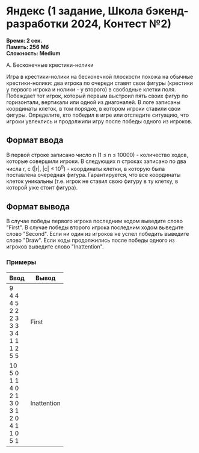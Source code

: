 <h1 class="title">Яндекс (1 задание, Школа бэкенд-разработки 2024, Контест №2)</h1>
<p><b>Время: 2 сек.<br>Память: 256 Мб<br>Сложность: Medium</b></p>
<p>А. Бесконечные крестики-нолики</p>
<p>Игра в крестики-нолики на бесконечной плоскости похожа на обычные крестики-нолики: два игрока по очереди ставят свои фигуры (крестики у первого игрока и нолики - у второго) в свободные клетки поля. Побеждает тот игрок, который первым выстроил пять своих фигур по горизонтали, вертикали или одной из диагоналей.
В логе записаны координаты клеток, в том порядке, в котором игроки ставили свои фигуры. Определите, кто победил в игре или отследите ситуацию, что игроки увлеклись и продолжили игру после победы одного из игроков.</p>

<h2>Формат ввода</h2>
<p>В первой строке записано число n (1 ≤ n ≤ 10000) - количество ходов, которые совершили игроки.
В следующих n строках записано по два числа r, с (|r|, |c| ≤ 10<sup>9</sup>) - координаты клетки, в которую была поставлена очередная фигура.
Гарантируется, что все координаты клеток уникальны (т.е. игрок не ставил свою фигуру в ту клетку, в которой уже стоит фигура).</p>

<h2>Формат вывода</h2>
<p>В случае победы первого игрока последним ходом выведите слово "First". В случае победы второго игрока последним ходом выведите слово "Second". Если ни один из игроков не успел победить выведите слово "Draw". Если ходы продолжились после победы одного из игроков выведите слово "Inattention".</p>

<h3>Примеры</h3>
<table class="sample-tests">
  <thead>
     <tr>
        <th>Ввод</th>
        <th>Вывод</th>
     </tr>
  </thead>
  <tbody>
     <tr>
        <td>9<br>4 4<br>4 5<br>2 2<br>2 3<br>3 3<br>3 4<br>1 1<br>1 2<br>5 5</td>
        <td>First</td>
     </tr>
     <tr>
        <td>10<br>5 0<br>1 1<br>4 0<br>2 1<br>3 0<br>3 1<br>2 0<br>4 1<br>1 0<br>5 1</td>
        <td>Inattention</td>
     </tr>

  </tbody>
</table>